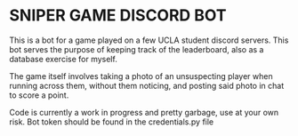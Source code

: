 # SNIPER GAME DISCORD BOT

This is a bot for a game played on a few UCLA student discord servers. This bot serves the purpose of keeping track of the leaderboard, also as a database exercise for myself.

The game itself involves taking a photo of an unsuspecting player when running across them, without them noticing, and posting said photo in chat to score a point.

Code is currently a work in progress and pretty garbage, use at your own risk. Bot token should be found in the credentials.py file
